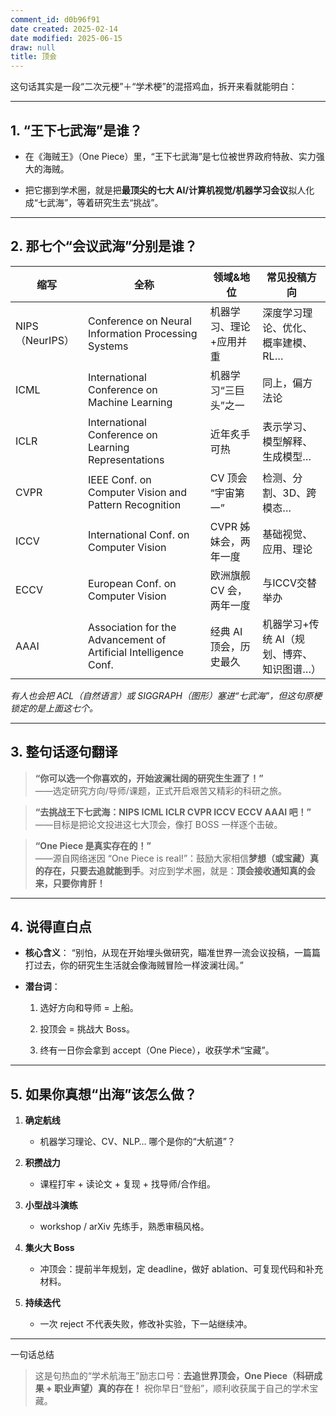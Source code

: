 ```yaml
---
comment_id: d0b96f91
date created: 2025-02-14
date modified: 2025-06-15
draw: null
title: 顶会
---
```

这句话其实是一段“二次元梗”＋“学术梗”的混搭鸡血，拆开来看就能明白：

---

## 1. “王下七武海”是谁？

- 在《海贼王》（One Piece）里，“王下七武海”是七位被世界政府特赦、实力强大的海贼。
    
- 把它挪到学术圈，就是把**最顶尖的七大 AI/计算机视觉/机器学习会议**拟人化成“七武海”，等着研究生去“挑战”。
    

---

## 2. 那七个“会议武海”分别是谁？

|缩写|全称|领域&地位|常见投稿方向|
|---|---|---|---|
|NIPS（NeurIPS）|Conference on Neural Information Processing Systems|机器学习、理论+应用并重|深度学习理论、优化、概率建模、RL…|
|ICML|International Conference on Machine Learning|机器学习“三巨头”之一|同上，偏方法论|
|ICLR|International Conference on Learning Representations|近年炙手可热|表示学习、模型解释、生成模型…|
|CVPR|IEEE Conf. on Computer Vision and Pattern Recognition|CV 顶会 “宇宙第一”|检测、分割、3D、跨模态…|
|ICCV|International Conf. on Computer Vision|CVPR 姊妹会，两年一度|基础视觉、应用、理论|
|ECCV|European Conf. on Computer Vision|欧洲旗舰 CV 会，两年一度|与ICCV交替举办|
|AAAI|Association for the Advancement of Artificial Intelligence Conf.|经典 AI 顶会，历史最久|机器学习+传统 AI（规划、博弈、知识图谱…）|

_有人也会把 ACL（自然语言）或 SIGGRAPH（图形）塞进“七武海”，但这句原梗锁定的是上面这七个。_

---

## 3. 整句话逐句翻译

> **“你可以选一个你喜欢的，开始波澜壮阔的研究生生涯了！”**  
>——选定研究方向/导师/课题，正式开启艰苦又精彩的科研之旅。

> **“去挑战王下七武海：NIPS ICML ICLR CVPR ICCV ECCV AAAI 吧！”**  
>——目标是把论文投进这七大顶会，像打 BOSS 一样逐个击破。

> **“One Piece 是真实存在的！”**  
>——源自网络迷因 “One Piece is real!”：鼓励大家相信**梦想（或宝藏）真的存在，只要去追就能到手**。对应到学术圈，就是：**顶会接收通知真的会来，只要你肯肝！**

---

## 4. 说得直白点

- **核心含义**：
    “别怕，从现在开始埋头做研究，瞄准世界一流会议投稿，一篇篇打过去，你的研究生生活就会像海贼冒险一样波澜壮阔。”
    
- **潜台词**：
    
    1. 选好方向和导师 = 上船。
        
    2. 投顶会 = 挑战大 Boss。
        
    3. 终有一日你会拿到 accept（One Piece），收获学术“宝藏”。
        

---

## 5. 如果你真想“出海”该怎么做？

1. **确定航线**
    
    - 机器学习理论、CV、NLP… 哪个是你的“大航道”？
        
2. **积攒战力**
    
    - 课程打牢 + 读论文 + 复现 + 找导师/合作组。
        
3. **小型战斗演练**
    
    - workshop / arXiv 先练手，熟悉审稿风格。
        
4. **集火大 Boss**
    
    - 冲顶会：提前半年规划，定 deadline，做好 ablation、可复现代码和补充材料。
        
5. **持续迭代**
    
    - 一次 reject 不代表失败，修改补实验，下一站继续冲。
        

---

一句话总结

> 这是句热血的“学术航海王”励志口号：**去追世界顶会，One Piece（科研成果 + 职业声望）真的存在！** 祝你早日“登船”，顺利收获属于自己的学术宝藏。
